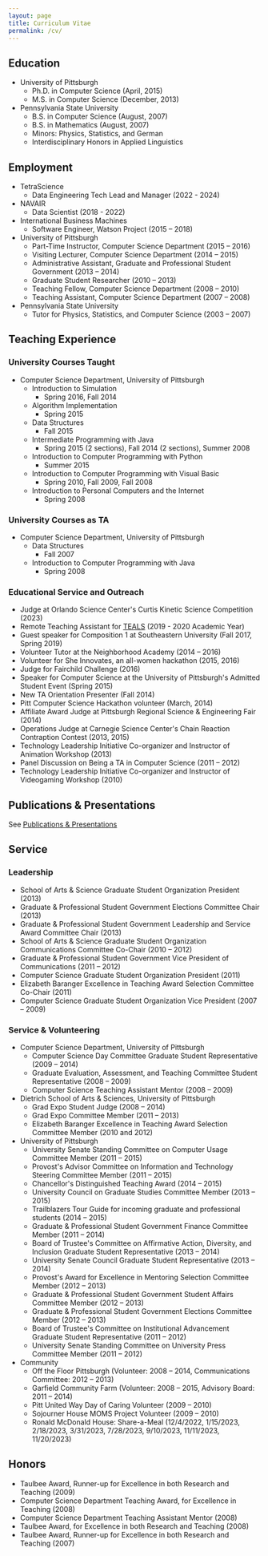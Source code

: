 ```yaml
---
layout: page
title: Curriculum Vitae
permalink: /cv/
---
```


## Education

- University of Pittsburgh
    - Ph.D. in Computer Science (April, 2015)
    - M.S. in Computer Science (December, 2013)
- Pennsylvania State University
    - B.S. in Computer Science (August, 2007)
    - B.S. in Mathematics (August, 2007)
	- Minors: Physics, Statistics, and German
    - Interdisciplinary Honors in Applied Linguistics

## Employment
- TetraScience
    - Data Engineering Tech Lead and Manager (2022 - 2024)
- NAVAIR
    - Data Scientist (2018 - 2022)
- International Business Machines
    - Software Engineer, Watson Project (2015 – 2018)
- University of Pittsburgh
    - Part-Time Instructor, Computer Science Department (2015 – 2016)
    - Visiting Lecturer, Computer Science Department (2014 – 2015)
    - Administrative Assistant, Graduate and Professional Student Government (2013 – 2014)
    - Graduate Student Researcher (2010 – 2013)
    - Teaching Fellow, Computer Science Department (2008 – 2010)
    - Teaching Assistant, Computer Science Department (2007 – 2008)
- Pennsylvania State University
    - Tutor for Physics, Statistics, and Computer Science (2003 – 2007)

## Teaching Experience

### University Courses Taught

- Computer Science Department, University of Pittsburgh
    - Introduction to Simulation
        - Spring 2016, Fall 2014
    - Algorithm Implementation
        - Spring 2015
    - Data Structures
        - Fall 2015
    - Intermediate Programming with Java
        - Spring 2015 (2 sections), Fall 2014 (2 sections), Summer 2008
    - Introduction to Computer Programming with Python
        - Summer 2015
    - Introduction to Computer Programming with Visual Basic
        - Spring 2010, Fall 2009, Fall 2008
    - Introduction to Personal Computers and the Internet
        - Spring 2008

### University Courses as TA

- Computer Science Department, University of Pittsburgh
    - Data Structures
        - Fall 2007
    - Introduction to Computer Programming with Java
        - Spring 2008

### Educational Service and Outreach

- Judge at Orlando Science Center's Curtis Kinetic Science Competition (2023)
- Remote Teaching Assistant for [TEALS](https://www.tealsk12.org/) (2019 - 2020 Academic Year)
- Guest speaker for Composition 1 at Southeastern University (Fall 2017, Spring 2019)
- Volunteer Tutor at the Neighborhood Academy (2014 – 2016)
- Volunteer for She Innovates, an all-women hackathon (2015, 2016)
- Judge for Fairchild Challenge (2016)
- Speaker for Computer Science at the University of Pittsburgh's Admitted Student Event (Spring 2015)
- New TA Orientation Presenter (Fall 2014)
- Pitt Computer Science Hackathon volunteer (March, 2014)
- Affiliate Award Judge at Pittsburgh Regional Science & Engineering Fair (2014)
- Operations Judge at Carnegie Science Center's Chain Reaction Contraption Contest (2013, 2015)
- Technology Leadership Initiative Co-organizer and Instructor of Animation Workshop (2013)
- Panel Discussion on Being a TA in Computer Science (2011 – 2012)
- Technology Leadership Initiative Co-organizer and Instructor of Videogaming Workshop (2010)

## Publications & Presentations

See [Publications & Presentations](/publications-presentations)

## Service

### Leadership

- School of Arts & Science Graduate Student Organization President (2013)
- Graduate & Professional Student Government Elections Committee Chair (2013)
- Graduate & Professional Student Government Leadership and Service Award Committee Chair (2013)
- School of Arts & Science Graduate Student Organization Communications Committee Co-Chair (2010 – 2012)
- Graduate & Professional Student Government Vice President of Communications (2011 – 2012)
- Computer Science Graduate Student Organization President (2011)
- Elizabeth Baranger Excellence in Teaching Award Selection Committee Co-Chair (2011)
- Computer Science Graduate Student Organization Vice President (2007 – 2009)

### Service & Volunteering

- Computer Science Department, University of Pittsburgh
    - Computer Science Day Committee Graduate Student Representative (2009 – 2014)
    - Graduate Evaluation, Assessment, and Teaching Committee Student Representative (2008 – 2009)
    - Computer Science Teaching Assistant Mentor (2008 – 2009)
- Dietrich School of Arts & Sciences, University of Pittsburgh
    - Grad Expo Student Judge (2008 – 2014)
    - Grad Expo Committee Member (2011 – 2013)
    - Elizabeth Baranger Excellence in Teaching Award Selection Committee Member (2010 and 2012)
- University of Pittsburgh
    - University Senate Standing Committee on Computer Usage Committee Member (2011 – 2015)
    - Provost's Advisor Committee on Information and Technology Steering Committee Member (2011 – 2015)
    - Chancellor's Distinguished Teaching Award (2014 – 2015)
    - University Council on Graduate Studies Committee Member (2013 – 2015)
    - Trailblazers Tour Guide for incoming graduate and professional students (2014 – 2015)
    - Graduate & Professional Student Government Finance Committee Member (2011 – 2014)
    - Board of Trustee's Committee on Affirmative Action, Diversity, and Inclusion Graduate Student Representative (2013 – 2014)
    - University Senate Council Graduate Student Representative (2013 – 2014)
    - Provost's Award for Excellence in Mentoring Selection Committee Member (2012 – 2013)
    - Graduate & Professional Student Government Student Affairs Committee Member (2012 – 2013)
    - Graduate & Professional Student Government Elections Committee Member (2012 – 2013)
    - Board of Trustee's Committee on Institutional Advancement Graduate Student Representative (2011 – 2012)
    - University Senate Standing Committee on University Press Committee Member (2011 – 2012)
- Community
    - Off the Floor Pittsburgh (Volunteer: 2008 – 2014, Communications Committee: 2012 – 2013)
    - Garfield Community Farm (Volunteer: 2008 – 2015, Advisory Board: 2011 – 2014)
    - Pitt United Way Day of Caring Volunteer (2009 – 2010)
    - Sojourner House MOMS Project Volunteer (2009 – 2010)
    - Ronald McDonald House: Share-a-Meal (12/4/2022, 1/15/2023, 2/18/2023, 3/31/2023, 7/28/2023, 9/10/2023, 11/11/2023, 11/20/2023)

## Honors
- Taulbee Award, Runner-up for Excellence in both Research and Teaching (2009)
- Computer Science Department Teaching Award, for Excellence in Teaching (2008)
- Computer Science Department Teaching Assistant Mentor (2008)
- Taulbee Award, for Excellence in both Research and Teaching (2008)
- Taulbee Award, Runner-up for Excellence in both Research and Teaching (2007)
